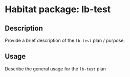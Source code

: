 # Habitat package: lb-test

## Description

Provide a brief description of the `lb-test` plan / purpose.

## Usage

Describe the general usage for the `lb-test` plan
